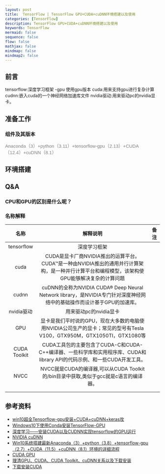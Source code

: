 ```yaml
---
layout: post
title:  TensorFlow | TensorFlow GPU+CUDA+cuDNN环境搭建以及使用
categories: [TensorFlow]
description: TensorFlow GPU+CUDA+cuDNN环境搭建以及使用
keywords: TensorFlow
mermaid: false
sequence: false
flow: false
mathjax: false
mindmap: false
mindmap2: false
---
```


## 前言 <br>
tensorflow:深度学习框架 -gpu 使用gpu版本 cuda:用来支持gpu进行复杂计算 cudnn:嵌入cuda的一个神经网络加速库文件 nvidia驱动:用来驱动pc的nvidia显卡。




## 准备工作
### 组件及其版本
<p align="left" style="color:grey; font-family:Arial; font-size: 15px">
Anaconda（3）+python（3.11）+tensorflow-gpu（2.13）+CUDA（12.4）+cuDNN（8.1）
</p>


## 环境搭建









## Q&A
### CPU和GPU的区别是什么呢？





### 名称解释

|     名称      |                                          解释说明                                           |  备注   | 
|:-----------:|:---------------------------------------------------------------------------------------:|:-----:|
| tensorflow  |                                         深度学习框架                                          |  |
|    cuda     |   CUDA是显卡厂商NVIDIA推出的运算平台。CUDA™是一种由NVIDIA推出的通用并行计算架构，是一种并行计算平台和编程模型，该架构使GPU能够解决复杂的计算问题   |  |
|    cudnn    |   cuDNN的全称为NVIDIA CUDA® Deep Neural Network library，是NVIDIA专门针对深度神经网络中的基础操作而设计基于GPU的加速库。                                    |  |
|  nvidia驱动   |                                     用来驱动pc的nvidia显卡                                     |  |
|  GPU   |       显卡是我们平时说的GPU，现在大多数的电脑使用NVIDIA公司生产的显卡；常见的型号有Tesla V100，GTX950M，GTX1050TI，GTX1080等  |  |
|  CUDA Toolkit   |     CUDA工具包的主要包含了CUDA-C和CUDA-C++编译器、一些科学库和实用程序库、CUDA和library API的代码示例、和一些CUDA开发工具。      |  |
|  NVCC   |                NVCC就是CUDA的编译器,可以从CUDA Toolkit的/bin目录中获取,类似于gcc就是c语言的编译器。                |  |
|     |                                                                                         |  |
|     |                                                                                         |  |



## 参考资料
- [win10超全Tensorflow-gpu安装+CUDA+cuDNN+keras攻](https://blog.csdn.net/qq_42505705/article/details/83478668)
- [Windows10下使用Conda安装TensorFlow-GPU](https://blog.csdn.net/weixin_46846685/article/details/110292801)
- [深度学习——安装CUDA以及CUDNN实现tensorflow的GPU运行](https://blog.csdn.net/weixin_53966032/article/details/126135123)
- [NVIDIA cuDNN](https://developer.nvidia.cn/cudnn?eqid=dbe2c944001c1e51000000036481b7e6)
- [Win10系统搭建最新Anaconda（3）+python（3.8）+tensorflow-gpu（2.7）+CUDA（11.5）+cuDNN（8.1）环境的详细流程](https://blog.csdn.net/Gerald_Jones/article/details/121370247)
- [CUDA GPU](https://developer.nvidia.cn/cuda-gpus)
- [理清GPU、CUDA、CUDA Toolkit、cuDNN关系以及下载安装](https://blog.csdn.net/qq_42406643/article/details/109545766)
- [下载安装CUDA](https://developer.nvidia.com/cuda-downloads?target_os=Windows)



